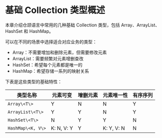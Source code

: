 
# 基础 Collection 类型概述

本章介绍仓颉语言中常用的几种基础 Collection 类型，包括 Array、ArrayList、HashSet 和 HashMap。

可以在不同的场景中选择适合对应业务的类型：

  * Array：不需要增加和删除元素，但需要修改元素
  * ArrayList：需要频繁对元素增删查改
  * HashSet：希望每个元素都是唯一的
  * HashMap：希望存储一系列的映射关系

下表是这些类型的基础特性：

类型名称| 元素可变| 增删元素| 元素唯一性| 有序序列  
---|---|---|---|---  
`Array\<T\>`| Y| N| N| Y  
`ArrayList\<T\>`| Y| Y| N| Y  
`HashSet\<T\>`| N| Y| Y| N  
`HashMap\<K, V\>`| K: N, V: Y| Y| K: Y, V: N| N